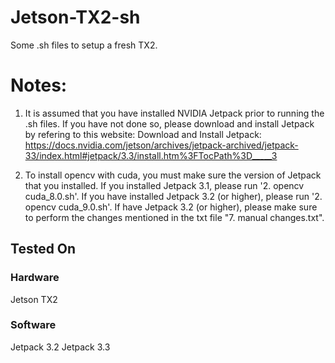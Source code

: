 # Jetson-TX2-sh
Some .sh files to setup a fresh TX2.

# Notes:
1. It is assumed that you have installed NVIDIA Jetpack prior to running the .sh files. If you have not done so, please download and install Jetpack by refering to this website:
Download and Install Jetpack:
https://docs.nvidia.com/jetson/archives/jetpack-archived/jetpack-33/index.html#jetpack/3.3/install.htm%3FTocPath%3D_____3

2. To install opencv with cuda, you must make sure the version of Jetpack that you installed. If you installed Jetpack 3.1, please run '2. opencv cuda_8.0.sh'. If you have installed Jetpack 3.2 (or higher), please run '2. opencv cuda_9.0.sh'. If have Jetpack 3.2 (or higher), please make sure to perform the changes mentioned in the txt file "7. manual changes.txt".

## Tested On

### Hardware
Jetson TX2

### Software
Jetpack 3.2
Jetpack 3.3

